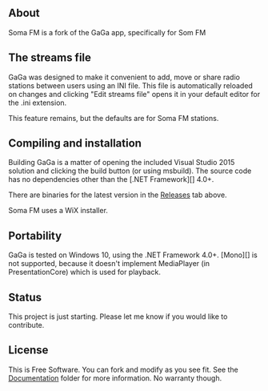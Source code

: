 
## About

Soma FM is a fork of the GaGa app, specifically for Som FM

## The streams file

GaGa was designed to make it convenient to add, move or share radio stations
between users using an INI file.  This file is automatically
reloaded on changes and clicking "Edit streams file" opens it in your
default editor for the .ini extension.

This feature remains, but the defaults are for Soma FM stations.

## Compiling and installation

Building GaGa is a matter of opening the included Visual Studio 2015
solution and clicking the build button (or using msbuild). The source code
has no dependencies other than the [.NET Framework][] 4.0+.

There are binaries for the latest version in the [Releases][] tab above.

Soma FM uses a WiX installer.

## Portability

GaGa is tested on Windows 10, using the .NET Framework 4.0+. [Mono][]
is not supported, because it doesn't implement MediaPlayer (in PresentationCore)
which is used for playback.

## Status

This project is just starting.  Please let me know if you would like to contribute.

## License

This is Free Software.   You can fork and modify as you see fit. See the [Documentation][] folder for more information. No warranty though.

[Documentation]: Documentation
[Releases]: https://github.com/davidnmbond/SomaFm/releases
